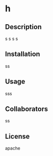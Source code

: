 
  
  # h

  ## Description 
  s
  s
  s
  s

  ## Installation 
  ss

  ## Usage 
  sss

  ## Collaborators
  ss

  ## License 
   apache
